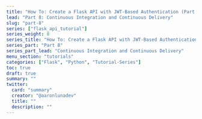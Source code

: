 ```yaml
---
title: "How To: Create a Flask API with JWT-Based Authentication (Part 8)"
lead: "Part 8: Continuous Integration and Continuous Delivery"
slug: "part-8"
series: ["flask_api_tutorial"]
series_weight: 8
series_title: "How To: Create a Flask API with JWT-Based Authentication"
series_part: "Part 8"
series_part_lead: "Continuous Integration and Continuous Delivery"
menu_section: "tutorials"
categories: ["Flask", "Python", "Tutorial-Series"]
toc: true
draft: true
summary: ""
twitter:
  card: "summary"
  creator: "@aaronlunadev"
  title: ""
  description: ""
---
```

